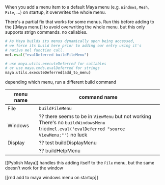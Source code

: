 When you add a menu item to a default Maya menu (e.g. `Windows`, `Mesh`, `File`, ...) on startup, it overwrites the whole menu.

There's a partial fix that works for some menus.
Run this before adding to the [[Maya menu]] to avoid overwriting the whole menu.
but this only supports strign commands. no callables.


```python
# As Maya builds its menus dynamically upon being accessed,
# we force its build here prior to adding our entry using it's
# native mel function call.
mel.eval("evalDeferred buildFileMenu")

# use maya.utils.executeDeferred for callables
# or use maya.cmds.evalDeferred for strings
maya.utils.executeDeferred(add_to_menu) 
```


depending which menu, run a different build command

| menu name | command name                                                                                                                                      |
| --------- | ------------------------------------------------------------------------------------------------------------------------------------------------- |
| File      | `buildFileMenu`                                                                                                                                   |
| Windows   | ?? there seems to be in `ViewMenu` but not working<br>There's no `buildWindowsMenu`<br>tried`mel.eval('evalDeferred "source ViewMenu;"')` no luck |
| Display   | ?? test buildDisplayMenu                                                                                                                          |
|           | ?? buildHelpMenu                                                                                                                                  |


[[Pyblish Maya]] handles this
adding itself to the `File` menu, but the same doesn't work for the window

[[rnd add to maya windows menu on startup]]


